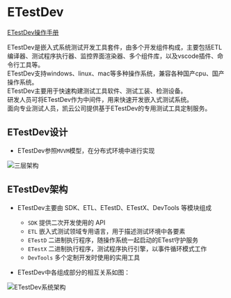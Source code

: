# ETestDev

[ETestDev操作手册](https://solidest.github.io/etest_sdk/dev_ide/#/README)

ETestDev是嵌入式系统测试开发工具套件，由多个开发组件构成，主要包括ETL编译器、测试程序执行器、监控界面渲染器、多个组件库，以及vscode插件、命令行工具等。  
ETestDev支持windows、linux、mac等多种操作系统，兼容各种国产cpu、国产操作系统。  
ETestDev主要用于快速构建测试工具软件、测试工装、检测设备。  
研发人员可将ETestDev作为中间件，用来快速开发嵌入式测试系统。  
面向专业测试人员，凯云公司提供基于ETestDev的专用测试工具定制服务。  

## ETestDev设计

- ETestDev参照`MVVM`模型，在分布式环境中进行实现

![三层架构](https://assets.processon.com/chart_image/5ea422d007912948b0da38a8.png)

## ETestDev架构

- ETestDev主要由 SDK、ETL、ETestD、ETestX、DevTools 等模块组成

    * `SDK` 提供二次开发使用的 API
    * `ETL` 嵌入式测试领域专用语言，用于描述测试环境中各要素
    * `ETestD` 二进制执行程序，随操作系统一起启动的ETest守护服务
    * `ETestX` 二进制执行程序，测试程序执行引擎，以事件循环模式工作
    * `DevTools` 多个定制开发时使用的实用工具

- ETestDev中各组成部分的相互关系如图：

![ETestDev系统架构](https://assets.processon.com/chart_image/5e8b29e6e4b03bfcd082a5fb.png)